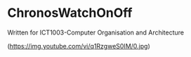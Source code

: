# ChronosWatchOnOff

Written for ICT1003-Computer Organisation and Architecture

(https://img.youtube.com/vi/q1RzgweS0IM/0.jpg)
